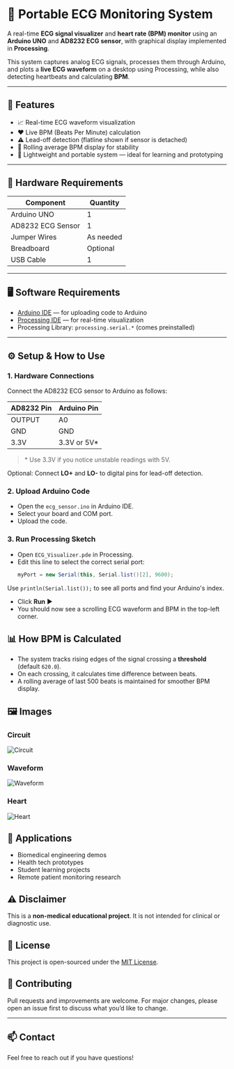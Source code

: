 
# 💓 Portable ECG Monitoring System

A real-time **ECG signal visualizer** and **heart rate (BPM) monitor** using an **Arduino UNO** and **AD8232 ECG sensor**, with graphical display implemented in **Processing**.

This system captures analog ECG signals, processes them through Arduino, and plots a **live ECG waveform** on a desktop using Processing, while also detecting heartbeats and calculating **BPM**.

---

## 🎯 Features

- 📈 Real-time ECG waveform visualization
- ❤️ Live BPM (Beats Per Minute) calculation
- ⚠️ Lead-off detection (flatline shown if sensor is detached)
- 🔁 Rolling average BPM display for stability
- 🧳 Lightweight and portable system — ideal for learning and prototyping

---

## 🔧 Hardware Requirements

| Component        | Quantity |
|------------------|----------|
| Arduino UNO      | 1        |
| AD8232 ECG Sensor| 1        |
| Jumper Wires     | As needed |
| Breadboard       | Optional |
| USB Cable        | 1        |

---

## 🖥️ Software Requirements

- [Arduino IDE](https://www.arduino.cc/en/software) — for uploading code to Arduino
- [Processing IDE](https://processing.org/download/) — for real-time visualization
- Processing Library: `processing.serial.*` (comes preinstalled)

---





## ⚙️ Setup & How to Use

### 1. **Hardware Connections**
Connect the AD8232 ECG sensor to Arduino as follows:

| AD8232 Pin | Arduino Pin |
|------------|-------------|
| OUTPUT     | A0          |
| GND        | GND         |
| 3.3V       | 3.3V or 5V* |

> \* Use 3.3V if you notice unstable readings with 5V.

Optional: Connect **LO+** and **LO-** to digital pins for lead-off detection.


### 2. **Upload Arduino Code**

- Open the `ecg_sensor.ino` in Arduino IDE.
- Select your board and COM port.
- Upload the code.

### 3. **Run Processing Sketch**

- Open `ECG_Visualizer.pde` in Processing.
- Edit this line to select the correct serial port:
  ```java
  myPort = new Serial(this, Serial.list()[2], 9600);


Use `println(Serial.list());` to see all ports and find your Arduino's index.

* Click **Run** ▶️
* You should now see a scrolling ECG waveform and BPM in the top-left corner.



## 📊 How BPM is Calculated

* The system tracks rising edges of the signal crossing a **threshold** (default `620.0`).
* On each crossing, it calculates time difference between beats.
* A rolling average of last 500 beats is maintained for smoother BPM display.



## 🖼️ Images

### Circuit
![Circuit](ecg/images/circuit.jpg)

### Waveform
![Waveform](ecg/images/waveform.png)

### Heart
![Heart](ecg/images/hearth.jpg)



## 🧠 Applications

* Biomedical engineering demos
* Health tech prototypes
* Student learning projects
* Remote patient monitoring research



## ⚠️ Disclaimer

This is a **non-medical educational project**. It is not intended for clinical or diagnostic use.



## 📜 License

This project is open-sourced under the [MIT License](LICENSE).



## 🤝 Contributing

Pull requests and improvements are welcome. For major changes, please open an issue first to discuss what you’d like to change.

---

## 📫 Contact

Feel free to reach out if you have questions!

